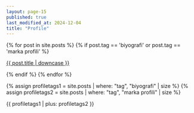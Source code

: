 ```yaml
---
layout: page-15
published: true
last_modified_at: 2024-12-04
title: "Profile"
---
```


{% for post in site.posts %} {% if post.tag == 'biyografi' or post.tag == 'marka
profili' %}

<p class="cat1"><a href="{{ post.url }}">{{ post.title | downcase }}</a></p>
{% endif %} {% endfor %}
<br />

{% assign profiletags1 = site.posts | where: "tag", "biyografi" | size %}
{% assign profiletags2 = site.posts | where: "tag", "marka profili" | size %}

{{ profiletags1 | plus: profiletags2 }}
